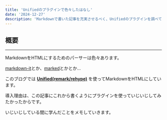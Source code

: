```yaml
---
title: 'Unifiedのプラグインで色々したはなし'
date: '2024-12-27'
description: 'Markdownで書いた記事を充実させるべく、Unifiedのプラグインを調べてみる'
---
```


## 概要
---
MarkdownをHTMLにするためのパーサーは色々あります。

[markdown-it](https://github.com/markdown-it/markdown-it)とか、[marked](https://marked.js.org/)とかとか…

このブログでは [**Unified(remark/rehype)**](https://unifiedjs.com/) を使ってMarkdownをHTMLにしています。

導入理由は、この記事にこれから書くようにプラグインを使っていじいじしてみたかったからです。

いじいじしている間に学んだことをメモしていきます。